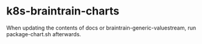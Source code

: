 # k8s-braintrain-charts

When updating the contents of docs or braintrain-generic-valuestream, run package-chart.sh afterwards.
